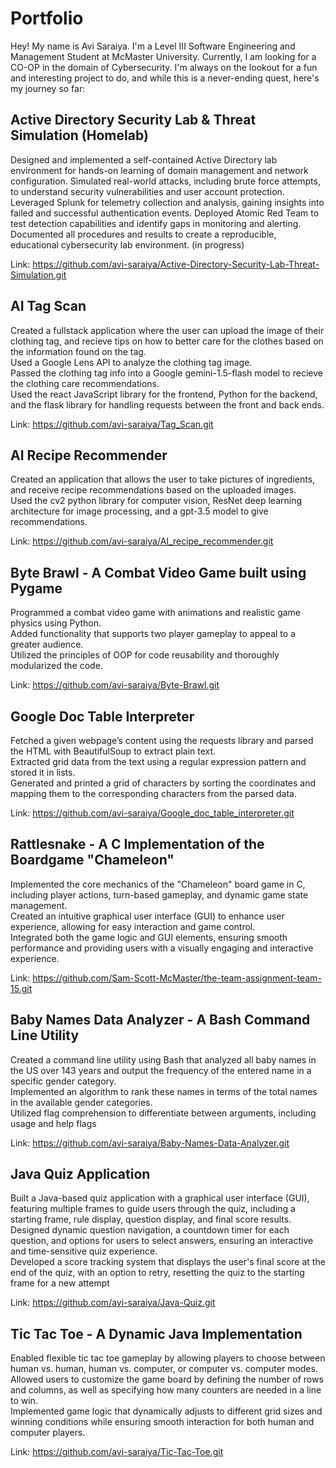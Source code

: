 # Portfolio

Hey! My name is Avi Saraiya. I'm a Level III Software Engineering and Management Student at McMaster University. Currently, I am looking for a CO-OP in the domain of Cybersecurity.
I'm always on the lookout for a fun and interesting project to do, and while this is a never-ending quest, here's my journey so far:

## Active Directory Security Lab & Threat Simulation (Homelab)
Designed and implemented a self-contained Active Directory lab environment for hands-on learning of domain management and network configuration.
Simulated real-world attacks, including brute force attempts, to understand security vulnerabilities and user account protection.
Leveraged Splunk for telemetry collection and analysis, gaining insights into failed and successful authentication events.
Deployed Atomic Red Team to test detection capabilities and identify gaps in monitoring and alerting.
Documented all procedures and results to create a reproducible, educational cybersecurity lab environment. (in progress)

Link: https://github.com/avi-saraiya/Active-Directory-Security-Lab-Threat-Simulation.git

## AI Tag Scan 
Created a fullstack application where the user can upload the image of their clothing tag, and recieve tips on how to better care for the clothes based on the information found on the tag.<br>
Used a Google Lens API to analyze the clothing tag image.<br>
Passed the clothing tag info into a Google gemini-1.5-flash model to recieve the clothing care recommendations.<br>
Used the react JavaScript library for the frontend, Python for the backend, and the flask library for handling requests between the front and back ends.

Link: https://github.com/avi-saraiya/Tag_Scan.git

## AI Recipe Recommender
Created an application that allows the user to take pictures of ingredients, and receive recipe recommendations based on the uploaded images.<br>
Used the cv2 python library for computer vision, ResNet deep learning architecture for image processing, and a gpt-3.5 model to give recommendations.

Link: https://github.com/avi-saraiya/AI_recipe_recommender.git

## Byte Brawl - A Combat Video Game built using Pygame
Programmed a combat video game with animations and realistic game physics using Python.<br>
Added functionality that supports two player gameplay to appeal to a greater audience.<br>
Utilized the principles of OOP for code reusability and thoroughly modularized the code.

Link:        https://github.com/avi-saraiya/Byte-Brawl.git

## Google Doc Table Interpreter
Fetched a given webpage’s content using the requests library and parsed the HTML with BeautifulSoup to extract plain text.<br>
Extracted grid data from the text using a regular expression pattern and stored it in lists.<br>
Generated and printed a grid of characters by sorting the coordinates and mapping them to the corresponding characters from the parsed data.

Link: https://github.com/avi-saraiya/Google_doc_table_interpreter.git

## Rattlesnake - A C Implementation of the Boardgame "Chameleon"
Implemented the core mechanics of the "Chameleon" board game in C, including player actions, turn-based gameplay, and dynamic game state management.<br>
Created an intuitive graphical user interface (GUI) to enhance user experience, allowing for easy interaction and game control.<br>
Integrated both the game logic and GUI elements, ensuring smooth performance and providing users with a visually engaging and interactive experience.

Link:        https://github.com/Sam-Scott-McMaster/the-team-assignment-team-15.git

## Baby Names Data Analyzer - A Bash Command Line Utility
Created a command line utility using Bash that analyzed all baby names in the US over 143 years and output the frequency of the entered name in a specific gender category.<br>
             Implemented an algorithm to rank these names in terms of the total names in the available gender categories.<br>
             Utilized flag comprehension to differentiate between arguments, including usage and help flags
             
Link:        https://github.com/avi-saraiya/Baby-Names-Data-Analyzer.git

## Java Quiz Application
Built a Java-based quiz application with a graphical user interface (GUI), featuring multiple frames to guide users through the quiz, including a starting frame, rule display, question display, and final score results.<br>
Designed dynamic question navigation, a countdown timer for each question, and options for users to select answers, ensuring an interactive and time-sensitive quiz experience.<br>
Developed a score tracking system that displays the user's final score at the end of the quiz, with an option to retry, resetting the quiz to the starting frame for a new attempt

Link:        https://github.com/avi-saraiya/Java-Quiz.git

## Tic Tac Toe - A Dynamic Java Implementation<br>
Enabled flexible tic tac toe gameplay by allowing players to choose between human vs. human, human vs. computer, or computer vs. computer modes.<br>
Allowed users to customize the game board by defining the number of rows and columns, as well as specifying how many counters are needed in a line to win.<br>
Implemented game logic that dynamically adjusts to different grid sizes and winning conditions while ensuring smooth interaction for both human and computer players.

Link:        https://github.com/avi-saraiya/Tic-Tac-Toe.git
